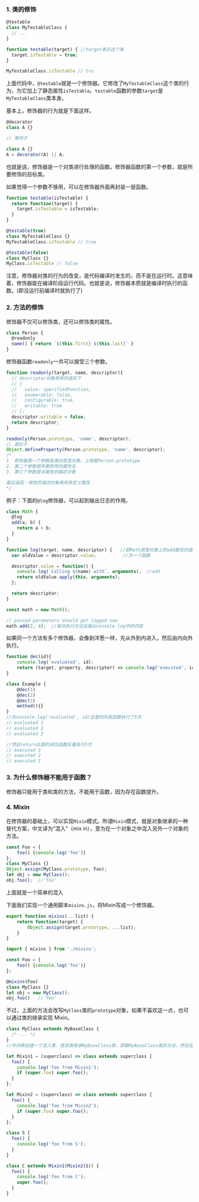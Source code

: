 ### 1. 类的修饰

```javascript
@testable
class MyTestableClass {
  // ...
}

function testable(target) {	//target表示这个类
  target.isTestable = true;
}

MyTestableClass.isTestable // tru
```

上面代码中，`@testable`就是一个修饰器。它修改了`MyTestableClass`这个类的行为，为它加上了静态属性`isTestable`。`testable`函数的参数`target`是`MyTestableClass`类本身。

基本上，修饰器的行为就是下面这样。

```javascript
@decorator
class A {}

// 等同于

class A {}
A = decorator(A) || A;
```

也就是说，修饰器是一个对类进行处理的函数。修饰器函数的第一个参数，就是所要修饰的目标类。

如果觉得一个参数不够用，可以在修饰器外面再封装一层函数。

```javascript
function testable(isTestable) {
  return function(target) {
    target.isTestable = isTestable;
  }
}

@testable(true)
class MyTestableClass {}
MyTestableClass.isTestable // true

@testable(false)
class MyClass {}
MyClass.isTestable // false
```

注意，修饰器对类的行为的改变，是代码编译时发生的，而不是在运行时。这意味着，修饰器能在编译阶段运行代码。也就是说，修饰器本质就是编译时执行的函数。(即没运行前编译时就执行了)



### 2. 方法的修饰

修饰器不仅可以修饰类，还可以修饰类的属性。

```javascript
class Person {
  @readonly
  name() { return `${this.first} ${this.last}` }
}
```

修饰器函数`readonly`一共可以接受三个参数。

```javascript
function readonly(target, name, descriptor){
  // descriptor对象原来的值如下
  // {
  //   value: specifiedFunction,
  //   enumerable: false,
  //   configurable: true,
  //   writable: true
  // };
  descriptor.writable = false;
  return descriptor;
}

readonly(Person.prototype, 'name', descriptor);
// 类似于
Object.defineProperty(Person.prototype, 'name', descriptor);
/*
1. 修饰器第一个参数是类的原型对象，上例是Person.prototype
2. 第二个参数是所要修饰的属性名
3. 第三个参数是该属性的描述对象

最后返回：修改的描述对象再用来定义属性
*/
```

例子：下面的`@log`修饰器，可以起到输出日志的作用。

```javascript
class Math {
  @log
  add(a, b) {
    return a + b;
  }
}

function log(target, name, descriptor) {   //即Math原型对象上的add属性的描述对象
  var oldValue = descriptor.value;			//为一个函数

  descriptor.value = function() {
    console.log(`Calling ${name} with`, arguments);  //add
    return oldValue.apply(this, arguments);
  };

  return descriptor;
}

const math = new Math();

// passed parameters should get logged now
math.add(2, 4);  //每次执行方法会输出console.log中的内容
```

如果同一个方法有多个修饰器，会像剥洋葱一样，先从外到内进入，然后由内向外执行。

```javascript
function dec(id){
    console.log('evaluated', id);
    return (target, property, descriptor) => console.log('executed', id);
}

class Example {
    @dec(1)
    @dec(2)
    @dec(3)
    method(){}
}
//先console.log('evaluated', id)这里的外层函数执行了3次
// evaluated 1				
// evaluated 2
// evaluated 3

//然后return后面的闭包函数反着执行3次
// executed 3
// executed 2
// executed 1
```



### 3. 为什么修饰器不能用于函数？

修饰器只能用于类和类的方法，不能用于函数，因为存在函数提升。



### 4. Mixin

在修饰器的基础上，可以实现`Mixin`模式。所谓`Mixin`模式，就是对象继承的一种替代方案，中文译为“混入”（mix in），意为在一个对象之中混入另外一个对象的方法。

```js
const Foo = {
    foo() {console.log('foo')}
};
class MyClass {}
Object.assign(MyClass.prototype, Foo);
let obj = new MyClass();
obj.foo();	//'foo'
```

上面就是一个简单的混入

下面我们实现一个通用脚本`mixins.js`，将Mixin写成一个修饰器。

```js
export function mixins(...list) {
    return function(target) {
        Object.assign(target.prototype, ...list);
    }
}
```

```js
import { mixins } from './mixins';

const Foo = {
    foo() {console.log('foo')}
};

@mixins(Foo)
class MyClass {}
let obj = new MyClass();
obj.foo()	//'foo'
```

不过，上面的方法会改写`MyClass`类的`prototype`对象，如果不喜欢这一点，也可以通过类的继承实现 Mixin。

```javascript
class MyClass extends MyBaseClass {
  /* ... */
}
//中间再创建一个混入类，使该类继承MyBaseClass类，获取MyBaseClass类的方法，然后在该类上定义你想要的方法，然后MyClass继承该类
```

```javascript
let Mixin1 = (superclass) => class extends superclass {
  foo() {
    console.log('foo from Mixin1');
    if (super.foo) super.foo();
  }
};

let Mixin2 = (superclass) => class extends superclass {
  foo() {
    console.log('foo from Mixin2');
    if (super.foo) super.foo();
  }
};

class S {
  foo() {
    console.log('foo from S');
  }
}

class C extends Mixin1(Mixin2(S)) {
  foo() {
    console.log('foo from C');
    super.foo();
  }
}
```